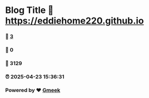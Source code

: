 # Blog Title :link: https://eddiehome220.github.io 
### :page_facing_up: [3](https://eddiehome220.github.io/tag.html) 
### :speech_balloon: 0 
### :hibiscus: 3129 
### :alarm_clock: 2025-04-23 15:36:31 
### Powered by :heart: [Gmeek](https://github.com/Meekdai/Gmeek)
